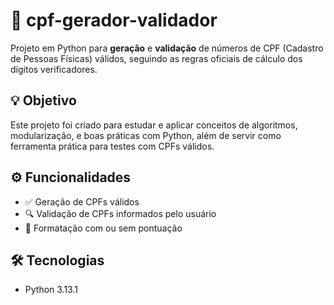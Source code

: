 # 🧾 cpf-gerador-validador

Projeto em Python para **geração** e **validação** de números de CPF (Cadastro de Pessoas Físicas) válidos, seguindo as regras oficiais de cálculo dos dígitos verificadores.

## 💡 Objetivo

Este projeto foi criado para estudar e aplicar conceitos de algoritmos, modularização, e boas práticas com Python, além de servir como ferramenta prática para testes com CPFs válidos.

## ⚙️ Funcionalidades

- ✅ Geração de CPFs válidos
- 🔍 Validação de CPFs informados pelo usuário
- 🧼 Formatação com ou sem pontuação

## 🛠 Tecnologias

- Python 3.13.1
